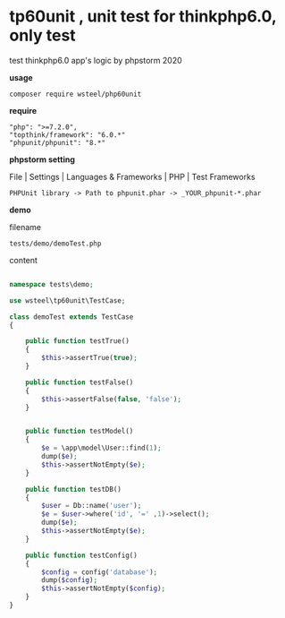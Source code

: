 tp60unit , unit test for thinkphp6.0, only test
==

test thinkphp6.0 app's logic by phpstorm 2020

**usage**
    
    composer require wsteel/php60unit

**require**
    
    "php": ">=7.2.0",
    "topthink/framework": "6.0.*"
    "phpunit/phpunit": "8.*"

**phpstorm setting**

File | Settings | Languages & Frameworks | PHP | Test Frameworks

    PHPUnit library -> Path to phpunit.phar -> _YOUR_phpunit-*.phar

**demo**

filename

    tests/demo/demoTest.php

content
```php

namespace tests\demo;

use wsteel\tp60unit\TestCase;

class demoTest extends TestCase
{

    public function testTrue()
    {
        $this->assertTrue(true);
    }

    public function testFalse()
    {
        $this->assertFalse(false, 'false');
    }


    public function testModel()
    {
        $e = \app\model\User::find(1);
        dump($e);
        $this->assertNotEmpty($e);
    }

    public function testDB()
    {
        $user = Db::name('user');
        $e = $user->where('id', '=' ,1)->select();
        dump($e);
        $this->assertNotEmpty($e);
    }

    public function testConfig()
    {
        $config = config('database');
        dump($config);
        $this->assertNotEmpty($config);
    }
}

```